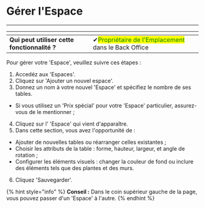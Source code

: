 # Gérer l'Espace

---------

<table data-card-size="large" data-view="cards" data-full-width="false"><thead><tr><th></th><th></th><th></th></tr></thead><tbody><tr><td><strong>Qui peut utiliser cette fonctionnalité ?</strong></td><td><span data-gb-custom-inline data-tag="emoji" data-code="2714">✔</span><mark style="color:green;">Propriétaire de l'Emplacement</mark> dans le Back Office</td><td></td></tr></tbody></table>

Pour gérer votre 'Espace', veuillez suivre ces étapes :

1. Accedéz aux 'Espaces'.
2. Cliquez sur 'Ajouter un nouvel espace'.
3. Donnez un nom à votre nouvel 'Espace' et spécifiez le nombre de ses tables.

- Si vous utilisez un 'Prix spécial' pour votre 'Espace' particulier, assurez-vous de le mentionner ;

4. Cliquez sur l' 'Espace' qui vient d'apparaître.
5. Dans cette section, vous avez l'opportunité de :

- Ajouter de nouvelles tables ou réarranger celles existantes ;
- Choisir les attributs de la table : forme, hauteur, largeur, et angle de rotation ;
- Configurer les éléments visuels : changer la couleur de fond ou inclure des éléments tels que des plantes et des murs.

6. Cliquez 'Sauvegarder'.

{% hint style="info" %}
**Conseil :** Dans le coin supérieur gauche de la page, vous pouvez passer d'un 'Espace' à l'autre.
{% endhint %}
